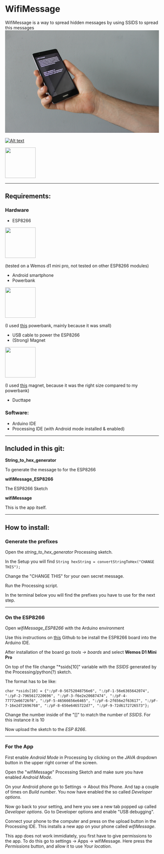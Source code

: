 # WifiMessage

WifiMessage is a way to spread hidden messages by using SSIDS to spread this messages
![image](images/image1.JPG)

[![Alt text](https://i.ytimg.com/vi/Sq2rwI1TFf0/hqdefault.jpg)](https://www.youtube.com/embed/Sq2rwI1TFf0)

<img src="https://i.ytimg.com/vi/Sq2rwI1TFf0/hqdefault.jpg" width="100" height = "100" />

---

## Requirements:

### Hardware
* ESP8266

<!--![wemos](https://ae01.alicdn.com/kf/HTB17wPunamWBuNjy1Xaq6xCbXXa5/WEMOS-D1-mini-Pro-V1-1-0-16-M-bytes-externe-antenne-connector-ESP8266-WIFI-Internet.jpg_640x640.jpg | =100x) -->

<img src ="https://ae01.alicdn.com/kf/HTB17wPunamWBuNjy1Xaq6xCbXXa5/WEMOS-D1-mini-Pro-V1-1-0-16-M-bytes-externe-antenne-connector-ESP8266-WIFI-Internet.jpg_640x640.jpg" width="100" height="100" /> 

(tested on a Wemos d1 mini pro, not tested on other ESP8266 modules)

* Android smartphone
* Powerbank

<!--![powerbank](https://images.hema.nl/products/usb-20-powerbank-200-mah-39500008-productzoom_rd.jpg)-->

<img src = "https://images.hema.nl/products/usb-20-powerbank-200-mah-39500008-productzoom_rd.jpg"  width="100" height="100" />

(I used [this](https://goo.gl/5Dv75q) powerbank, mainly because it was small)

* USB cable to power the ESP8266
* (Strong) Magnet

<!--![Magnet](https://www.magnetenkopen.nl/wp-content/uploads/2015/05/076_0083_klein.jpg)-->

<img src = "https://www.magnetenkopen.nl/wp-content/uploads/2015/05/076_0083_klein.jpg" width="100" height="100" />

(I used [this](https://goo.gl/87LW1D) magnet, because it was the right size compared to my powerbank)

* Ducttape


### Software:

* Arduino IDE
* Processing IDE (with Android mode installed & enabled)

---

## Included in this git:

<!-- (Still have to change this names) -->

**String_to_hex_generator**

To generate the message to for the ESP8266

**wifiMessage_ESP8266**

The ESP8266 Sketch

**wifiMessage**

This is the app itself.

---

## How to install:

### Generate the prefixes

Open the *string_to_hex_generator* Processing sketch. 

In the Setup you will find ```String hexString = convertStringToHex("CHANGE THIS");```

Change the "CHANGE THIS" for your own secret message.

Run the Processing script. 

In the terminal below you will find the prefixes you have to use for the next step.

---

### On the ESP8266

Open *wifiMessage_ESP8266* with the Arduino environment

Use this instructions on [this](https://github.com/esp8266/Arduino#installing-with-boards-manager) Github to be install the ESP8266 board into the Arduino IDE.

After installation of the board go *tools -> boards* and select **Wemos D1 Mini Pro**

On top of the file change "\*ssids[10]" variable with the *SSIDS* generated by the Processing/python(?) sketch.

The format has to be like:

```
char *ssids[10] = {":/pF-0-56752048756e6", ":/pF-1-56e6365642074", ":/pF-2-7965617220696", ":/pF-3-f6e2e20687474", ":/pF-4-77772e66726f6", ":/pF-5-46566656e6465", ":/pF-6-2f656e2f63617", ":/pF-7-16e2d72696768", ":/pF-8-656e6465722d7", ":/pF-9-72d6172726573"};
 ```

Change the number inside of the "[]" to match the number of *SSIDS*. For this instance it is 10

Now upload the sketch to the *ESP 8266*.

---

### For the App

First enable *Android Mode* in Processing by clicking on the *JAVA* dropdown button in the upper right corner of the screen.

Open the "wifiMessage" Processing Sketch and make sure you have enabled *Android Mode*.

On your Android phone go to Settings -> About this Phone. And tap a couple of times on *Build number*. You now have enabled the so called *Developer options*.

Now go back to your setting, and here you see a new tab popped up called *Developer options*. Go to Developer options and enable "USB debugging".

Connect your phone to the computer and press on the upload button in the Processing IDE. This installs a new app on your phone called *wifiMessage*. 

This app does not work immidiately, you first have to give permissions to the app. To do this go to settings -> Apps -> wifiMessage. Here press the *Permissions* button, and allow it to use *Your location*.



<!--
1. Generate the SSIDS with the "test_wifif_ssids_with_prefix" Processing sketch.
2. Open wifiMessage_ESP8266 with the Arduino environment





. -->
